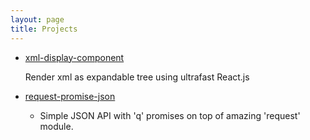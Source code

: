 ```yaml
---
layout: page
title: Projects
---
```


- [xml-display-component](https://github.com/marushkevych/xml-display-component)

  Render xml as expandable tree using ultrafast React.js

- [request-promise-json]
  - Simple JSON API with 'q' promises on top of amazing 'request' module.



[request-promise-json]: https://github.com/marushkevych/request-promise-json
